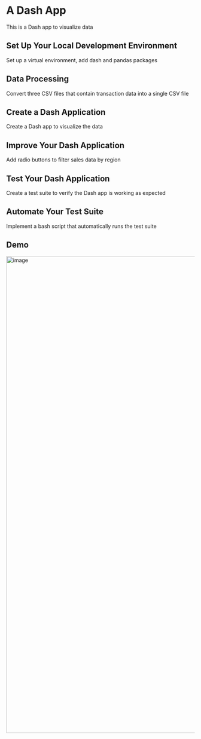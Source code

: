 # A Dash App
This is a Dash app to visualize data
## Set Up Your Local Development Environment
Set up a virtual environment, add dash and pandas packages
## Data Processing
Convert three CSV files that contain transaction data into a single CSV file
## Create a Dash Application
Create a Dash app to visualize the data
## Improve Your Dash Application
Add radio buttons to filter sales data by region
## Test Your Dash Application
Create a test suite to verify the Dash app is working as expected
## Automate Your Test Suite
Implement a bash script that automatically runs the test suite
## Demo
<img width="1276" alt="image" src="https://github.com/Nano1008/forage-quantium-swe-program/assets/97524418/f97ac5d4-c071-4177-af18-059a81a3c00c">

